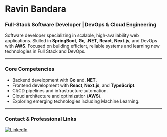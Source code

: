 # Ravin Bandara
### Full-Stack Software Developer | DevOps & Cloud Engineering

Software developer specializing in scalable, high-availability web applications. Skilled in **SpringBoot**, **Go**, **.NET**, **React**, **Next.js**, and DevOps with **AWS**. Focused on building efficient, reliable systems and learning new technologies in Full Stack and DevOps.

---

### Core Competencies

* Backend development with **Go** and **.NET**.  
* Frontend development with **React**, **Next.js**, and **TypeScript**.  
* CI/CD pipelines and infrastructure automation.  
* Cloud architecture and optimization (**AWS**).  
* Exploring emerging technologies including Machine Learning.

---

### Contact & Professional Links
<a href="https://linkedin.com/in/ravin-bandara" target="_blank">
  <img alt="LinkedIn" src="https://img.shields.io/badge/LinkedIn-0077B5?style=for-the-badge&logo=linkedin&logoColor=white" />
</a>
